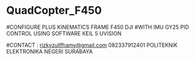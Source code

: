 # QuadCopter_F450

#CONFIGURE PLUS KINEMATICS FRAME F450 DJI
#WITH IMU GY25 PID CONTROL USING SOFTWARE KEIL 5 UVISION 

#CONTACT : rizkyzullfhamy@gmail.com
           082337912401
           POLITEKNIK ELEKTRONIKA NEGERI SURABAYA
